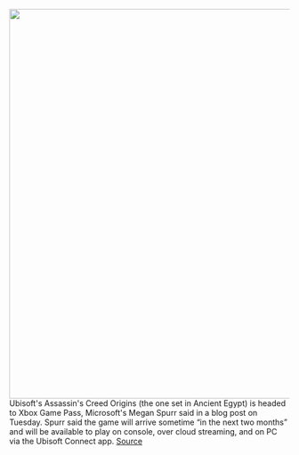 <img src='https://cdn.vox-cdn.com/thumbor/qf9jZPOsAcLZiIfBdxb5Sx1MDco=/0x0:1920x1080/1200x800/filters:focal(408x326:714x632)/cdn.vox-cdn.com/uploads/chorus_image/image/70767408/ss_7edc3de6db0e6391158863f766c334c6eab1dbaa.0.jpeg' width='700px' /><br/>
Ubisoft's Assassin's Creed Origins (the one set in Ancient Egypt) is headed to Xbox Game Pass, Microsoft's Megan Spurr said in a blog post on Tuesday. Spurr said the game will arrive sometime “in the next two months” and will be available to play on console, over cloud streaming, and on PC via the Ubisoft Connect app.
<a href='https://www.theverge.com/2022/4/19/23032104/assassins-creed-origins-xbox-game-pass'> Source <a/>